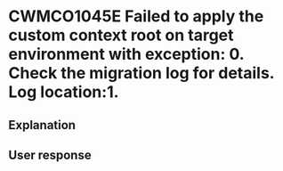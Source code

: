 # CWMCO1045E Failed to apply the custom context root on target environment with exception: 0.  Check the migration log for details. Log location:1.

## Explanation

## User response